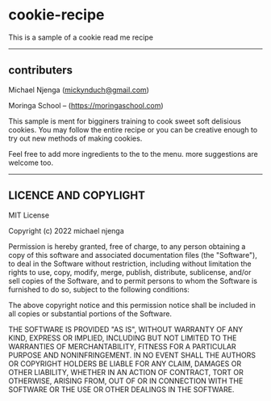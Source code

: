 # cookie-recipe

This is a sample of a cookie read me recipe 

---

## contributers
Michael Njenga (mickynduch@gmail.com)

Moringa School – (https://moringaschool.com)

This sample is ment for bigginers training to cook sweet soft delisious cookies.
You may follow the entire recipe or you can be creative enough to try out new methods of making cookies.

Feel free to add more ingredients to the to the menu.
more suggestions are welcome too.

---
## LICENCE AND COPYLIGHT
MIT License

Copyright (c) 2022 michael njenga

Permission is hereby granted, free of charge, to any person obtaining a copy
of this software and associated documentation files (the "Software"), to deal
in the Software without restriction, including without limitation the rights
to use, copy, modify, merge, publish, distribute, sublicense, and/or sell
copies of the Software, and to permit persons to whom the Software is
furnished to do so, subject to the following conditions:

The above copyright notice and this permission notice shall be included in all
copies or substantial portions of the Software.

THE SOFTWARE IS PROVIDED "AS IS", WITHOUT WARRANTY OF ANY KIND, EXPRESS OR
IMPLIED, INCLUDING BUT NOT LIMITED TO THE WARRANTIES OF MERCHANTABILITY,
FITNESS FOR A PARTICULAR PURPOSE AND NONINFRINGEMENT. IN NO EVENT SHALL THE
AUTHORS OR COPYRIGHT HOLDERS BE LIABLE FOR ANY CLAIM, DAMAGES OR OTHER
LIABILITY, WHETHER IN AN ACTION OF CONTRACT, TORT OR OTHERWISE, ARISING FROM,
OUT OF OR IN CONNECTION WITH THE SOFTWARE OR THE USE OR OTHER DEALINGS IN THE
SOFTWARE.